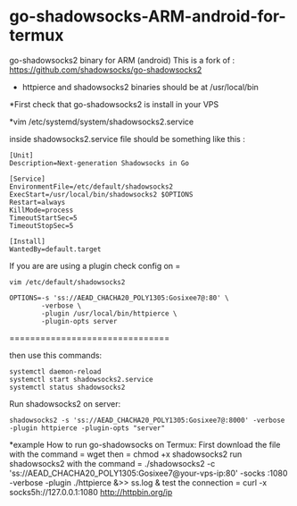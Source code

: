 # go-shadowsocks-ARM-android-for-termux
go-shadowsocks2 binary for ARM (android)
This is a fork of :
https://github.com/shadowsocks/go-shadowsocks2

* httpierce and shadowsocks2 binaries should be at /usr/local/bin

*First check that go-shadowsocks2 is install in your VPS 

*vim /etc/systemd/system/shadowsocks2.service

inside shadowsocks2.service file should be something like this :

```
[Unit]
Description=Next-generation Shadowsocks in Go

[Service]
EnvironmentFile=/etc/default/shadowsocks2
ExecStart=/usr/local/bin/shadowsocks2 $OPTIONS
Restart=always
KillMode=process
TimeoutStartSec=5
TimeoutStopSec=5

[Install]
WantedBy=default.target
```
If you are are using a plugin check config on = 
```
vim /etc/default/shadowsocks2 
```


```
OPTIONS=-s 'ss://AEAD_CHACHA20_POLY1305:Gosixee7@:80' \
        -verbose \
        -plugin /usr/local/bin/httpierce \
        -plugin-opts server
```

===============================

then use this commands: 
```
systemctl daemon-reload
systemctl start shadowsocks2.service
systemctl status shadowsocks2
```
Run shadowsocks2 on server:
```
shadowsocks2 -s 'ss://AEAD_CHACHA20_POLY1305:Gosixee7@:8000' -verbose -plugin httpierce -plugin-opts "server"
```
*example How to run go-shadowsocks on Termux:
First download the file with the command = wget
then = chmod +x shadowsocks2
run shadowsocks2 with the command = ./shadowsocks2 -c 'ss://AEAD_CHACHA20_POLY1305:Gosixee7@your-vps-ip:80' -socks :1080 -verbose -plugin ./httpierce &>> ss.log &
test the connection = curl -x socks5h://127.0.0.1:1080 http://httpbin.org/ip




